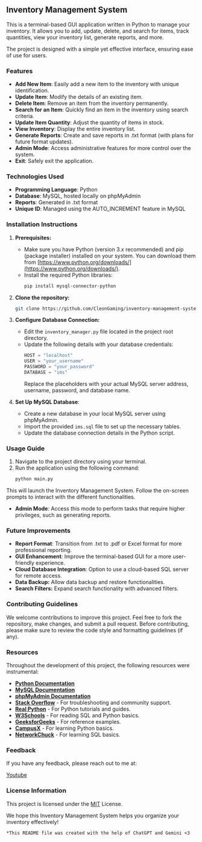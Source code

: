 ## Inventory Management System

This is a terminal-based GUI application written in Python to manage your inventory. It allows you to add, update, delete, and search for items, track quantities, view your inventory list, generate reports, and more. 

The project is designed with a simple yet effective interface, ensuring ease of use for users.
### Features

- **Add New Item**: Easily add a new item to the inventory with unique identification.
- **Update Item**: Modify the details of an existing item.
- **Delete Item**: Remove an item from the inventory permanently.
- **Search for an Item**: Quickly find an item in the inventory using search criteria.
- **Update Item Quantity**: Adjust the quantity of items in stock.
- **View Inventory**: Display the entire inventory list.
- **Generate Reports**: Create and save reports in .txt format (with plans for future format updates).
- **Admin Mode**: Access administrative features for more control over the system.
- **Exit**: Safely exit the application.
### Technologies Used

- **Programming Language**: Python
- **Database**: MySQL, hosted locally on phpMyAdmin
- **Reports**: Generated in .txt format
- **Unique ID**: Managed using the AUTO_INCREMENT feature in MySQL
### Installation Instructions

1. **Prerequisites:**
    * Make sure you have Python (version 3.x recommended) and pip (package installer) installed on your system. You can download them from [https://www.python.org/downloads/](https://www.python.org/downloads/).
    * Install the required Python libraries:
        ```bash
        pip install mysql-connector-python
        ```
2. **Clone the repository:**
    ```bash
    git clone https://github.com/CleonGaming/inventory-management-system.git
    ```

3. **Configure Database Connection:**
    * Edit the `inventory_manager.py` file located in the project root directory.
    * Update the following details with your database credentials:
        ```python
        HOST = "localhost"
        USER = "your_username"
        PASSWORD = "your_password"
        DATABASE = "ims"
        ```
        Replace the placeholders with your actual MySQL server address, username, password, and database name.

4. **Set Up MySQL Database**:
   - Create a new database in your local MySQL server using phpMyAdmin.
   - Import the provided `ims.sql` file to set up the necessary tables.
   - Update the database connection details in the Python script.
### Usage Guide

1. Navigate to the project directory using your terminal.
2. Run the application using the following command:
    ```bash
    python main.py
    ```


This will launch the Inventory Management System. Follow the on-screen prompts to interact with the different functionalities.
- **Admin Mode**: Access this mode to perform tasks that require higher privileges, such as generating reports.
### Future Improvements

- **Report Format**: Transition from .txt to .pdf or Excel format for more professional reporting.
- **GUI Enhancement**: Improve the terminal-based GUI for a more user-friendly experience.
- **Cloud Database Integration**: Option to use a cloud-based SQL server for remote access.
- **Data Backup:** Allow data backup and restore functionalities.
- **Search Filters:** Expand search functionality with advanced filters.


### Contributing Guidelines

We welcome contributions to improve this project. Feel free to fork the repository, make changes, and submit a pull request. Before contributing, please make sure to review the code style and formatting guidelines (if any).
### Resources

Throughout the development of this project, the following resources were instrumental:

- [**Python Documentation**](https://docs.python.org/)
- [**MySQL Documentation**](https://dev.mysql.com/doc/)
- [**phpMyAdmin Documentation**](https://docs.phpmyadmin.net/)
- [**Stack Overflow**](https://stackoverflow.com/) - For troubleshooting and community support.
- [**Real Python**](https://realpython.com/) - For Python tutorials and guides.
- [**W3Schools**](https://www.w3schools.com/) - For reading SQL and Python basics.
- [**GeeksforGeeks**](https://www.geeksforgeeks.org/) - For reference examples.
- [**CampusX**](https://youtube.com/@campusx-official?si=lTNShk8fkgogoTWS) - For learning Python basics.
- [**NetworkChuck**](https://youtube.com/@networkchuck?si=YbPcdIdeAXq86Roh) - For learning SQL basics.



### Feedback

If you have any feedback, please reach out to me at:

[Youtube](https://youtube.com/@cleongaming?si=Vi5hFyAE5R2iseb)


### License Information

This project is licensed under the [MIT](https://choosealicense.com/licenses/mit/) License.  

We hope this Inventory Management System helps you organize your inventory effectively!



```markdown
*This README file was created with the help of ChatGPT and Gemini <3 
``` 
